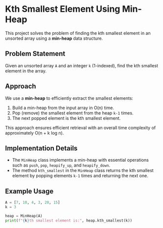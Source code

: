 # Kth Smallest Element Using Min-Heap

This project solves the problem of finding the kth smallest element in an unsorted array using a **min-heap** data structure.

## Problem Statement

Given an unsorted array `A` and an integer `k` (1-indexed), find the kth smallest element in the array.

## Approach

We use a **min-heap** to efficiently extract the smallest elements:

1. Build a min-heap from the input array in O(n) time.
2. Pop (remove) the smallest element from the heap `k-1` times.
3. The next popped element is the kth smallest element.

This approach ensures efficient retrieval with an overall time complexity of approximately O(n + k log n).

## Implementation Details

- The `MinHeap` class implements a min-heap with essential operations such as `push`, `pop`, `heapify_up`, and `heapify_down`.
- The method `kth_smallest` in the `MinHeap` class returns the kth smallest element by popping elements `k-1` times and returning the next one.

## Example Usage

```python
A = [7, 10, 4, 3, 20, 15]
k = 3

heap = MinHeap(A)
print(f"{k}th smallest element is:", heap.kth_smallest(k))
